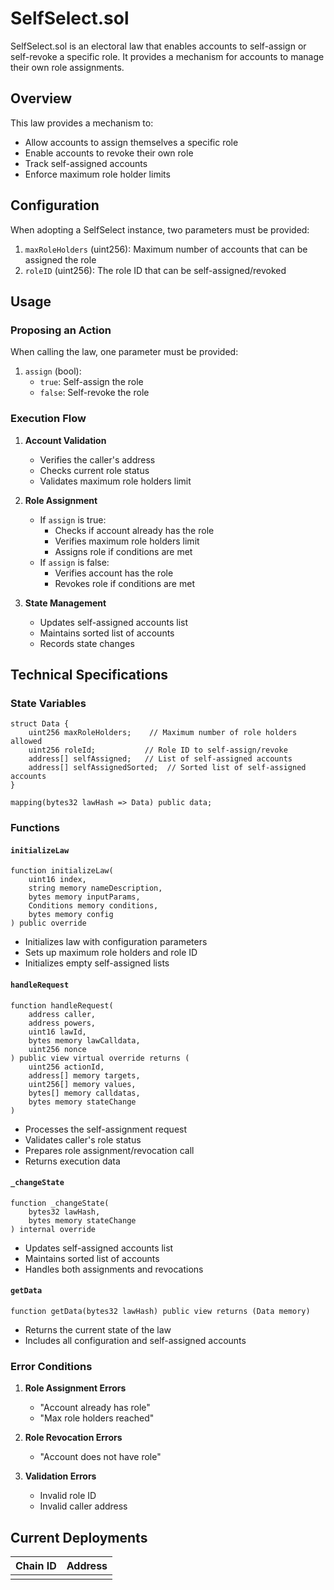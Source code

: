 # SelfSelect.sol

SelfSelect.sol is an electoral law that enables accounts to self-assign or self-revoke a specific role. It provides a mechanism for accounts to manage their own role assignments.

## Overview

This law provides a mechanism to:
- Allow accounts to assign themselves a specific role
- Enable accounts to revoke their own role
- Track self-assigned accounts
- Enforce maximum role holder limits

## Configuration

When adopting a SelfSelect instance, two parameters must be provided:

1. `maxRoleHolders` (uint256): Maximum number of accounts that can be assigned the role
2. `roleID` (uint256): The role ID that can be self-assigned/revoked

## Usage

### Proposing an Action

When calling the law, one parameter must be provided:

1. `assign` (bool): 
   - `true`: Self-assign the role
   - `false`: Self-revoke the role

### Execution Flow

1. **Account Validation**
   - Verifies the caller's address
   - Checks current role status
   - Validates maximum role holders limit

2. **Role Assignment**
   - If `assign` is true:
     - Checks if account already has the role
     - Verifies maximum role holders limit
     - Assigns role if conditions are met
   - If `assign` is false:
     - Verifies account has the role
     - Revokes role if conditions are met

3. **State Management**
   - Updates self-assigned accounts list
   - Maintains sorted list of accounts
   - Records state changes

## Technical Specifications

### State Variables

```solidity
struct Data {
    uint256 maxRoleHolders;    // Maximum number of role holders allowed
    uint256 roleId;           // Role ID to self-assign/revoke
    address[] selfAssigned;   // List of self-assigned accounts
    address[] selfAssignedSorted;  // Sorted list of self-assigned accounts
}

mapping(bytes32 lawHash => Data) public data;
```

### Functions

#### `initializeLaw`
```solidity
function initializeLaw(
    uint16 index,
    string memory nameDescription,
    bytes memory inputParams,
    Conditions memory conditions,
    bytes memory config
) public override
```
- Initializes law with configuration parameters
- Sets up maximum role holders and role ID
- Initializes empty self-assigned lists

#### `handleRequest`
```solidity
function handleRequest(
    address caller,
    address powers,
    uint16 lawId,
    bytes memory lawCalldata,
    uint256 nonce
) public view virtual override returns (
    uint256 actionId,
    address[] memory targets,
    uint256[] memory values,
    bytes[] memory calldatas,
    bytes memory stateChange
)
```
- Processes the self-assignment request
- Validates caller's role status
- Prepares role assignment/revocation call
- Returns execution data

#### `_changeState`
```solidity
function _changeState(
    bytes32 lawHash,
    bytes memory stateChange
) internal override
```
- Updates self-assigned accounts list
- Maintains sorted list of accounts
- Handles both assignments and revocations

#### `getData`
```solidity
function getData(bytes32 lawHash) public view returns (Data memory)
```
- Returns the current state of the law
- Includes all configuration and self-assigned accounts

### Error Conditions

1. **Role Assignment Errors**
   - "Account already has role"
   - "Max role holders reached"

2. **Role Revocation Errors**
   - "Account does not have role"

3. **Validation Errors**
   - Invalid role ID
   - Invalid caller address

## Current Deployments

| Chain ID | Address  |
| -------  | -------- | 
|          |          | 



